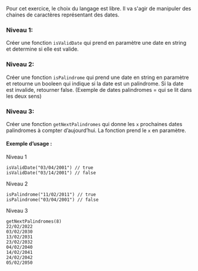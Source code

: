 Pour cet exercice, le choix du langage est libre. Il va s'agir de manipuler des chaines de caractères représentant des dates.
### Niveau 1:
Créer une fonction `isValidDate` qui prend en paramètre une date en string et determine si elle est valide.

### Niveau 2:
Créer une fonction `isPalindrome` qui prend une date en string en paramètre et retourne un booleen qui indique si la date est un palindrome. Si la date est invalide, retourner false. (Exemple de dates palindromes = qui se lit dans les deux sens)

### Niveau 3:
Créer une fonction `getNextPalindromes` qui donne les `x` prochaines dates palindromes à compter d’aujourd’hui. La fonction prend le `x` en paramètre.

#### Exemple d’usage :
Niveau 1

    isValidDate("03/04/2001") // true
    isValidDate("03/14/2001") // false

Niveau 2

    isPalindrome("11/02/2011") // true
    isPalindrome("03/04/2001") // false

Niveau 3

    getNextPalindromes(8)
    22/02/2022
    03/02/2030
    13/02/2031
    23/02/2032
    04/02/2040
    14/02/2041
    24/02/2042
    05/02/2050
